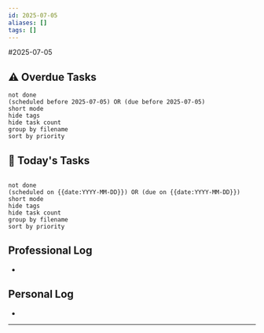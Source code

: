 ```yaml
---
id: 2025-07-05
aliases: []
tags: []
---
```


#2025-07-05

## ⚠️ Overdue Tasks

```tasks
not done
(scheduled before 2025-07-05) OR (due before 2025-07-05)
short mode
hide tags
hide task count
group by filename
sort by priority
```

## 📅 Today's Tasks

```tasks

not done
(scheduled on {{date:YYYY-MM-DD}}) OR (due on {{date:YYYY-MM-DD}})
short mode
hide tags
hide task count
group by filename
sort by priority
```

## Professional Log

-

## Personal Log

-

---

